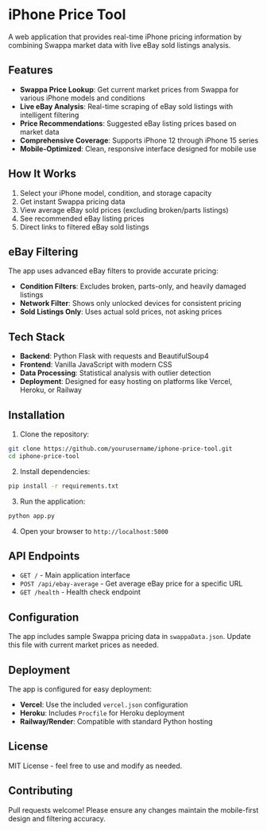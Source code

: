 # iPhone Price Tool

A web application that provides real-time iPhone pricing information by combining Swappa market data with live eBay sold listings analysis.

## Features

- **Swappa Price Lookup**: Get current market prices from Swappa for various iPhone models and conditions
- **Live eBay Analysis**: Real-time scraping of eBay sold listings with intelligent filtering
- **Price Recommendations**: Suggested eBay listing prices based on market data
- **Comprehensive Coverage**: Supports iPhone 12 through iPhone 15 series
- **Mobile-Optimized**: Clean, responsive interface designed for mobile use

## How It Works

1. Select your iPhone model, condition, and storage capacity
2. Get instant Swappa pricing data
3. View average eBay sold prices (excluding broken/parts listings)
4. See recommended eBay listing prices
5. Direct links to filtered eBay sold listings

## eBay Filtering

The app uses advanced eBay filters to provide accurate pricing:
- **Condition Filters**: Excludes broken, parts-only, and heavily damaged listings
- **Network Filter**: Shows only unlocked devices for consistent pricing
- **Sold Listings Only**: Uses actual sold prices, not asking prices

## Tech Stack

- **Backend**: Python Flask with requests and BeautifulSoup4
- **Frontend**: Vanilla JavaScript with modern CSS
- **Data Processing**: Statistical analysis with outlier detection
- **Deployment**: Designed for easy hosting on platforms like Vercel, Heroku, or Railway

## Installation

1. Clone the repository:
```bash
git clone https://github.com/yourusername/iphone-price-tool.git
cd iphone-price-tool
```

2. Install dependencies:
```bash
pip install -r requirements.txt
```

3. Run the application:
```bash
python app.py
```

4. Open your browser to `http://localhost:5000`

## API Endpoints

- `GET /` - Main application interface
- `POST /api/ebay-average` - Get average eBay price for a specific URL
- `GET /health` - Health check endpoint

## Configuration

The app includes sample Swappa pricing data in `swappaData.json`. Update this file with current market prices as needed.

## Deployment

The app is configured for easy deployment:
- **Vercel**: Use the included `vercel.json` configuration
- **Heroku**: Includes `Procfile` for Heroku deployment
- **Railway/Render**: Compatible with standard Python hosting

## License

MIT License - feel free to use and modify as needed.

## Contributing

Pull requests welcome! Please ensure any changes maintain the mobile-first design and filtering accuracy.